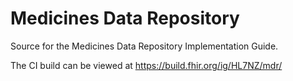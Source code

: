 # Medicines Data Repository

Source for the Medicines Data Repository Implementation Guide.

The CI build can be viewed at https://build.fhir.org/ig/HL7NZ/mdr/ 
